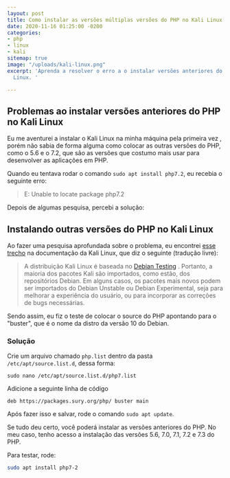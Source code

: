```yaml
---
layout: post
title: Como instalar as versões múltiplas versões do PHP no Kali Linux
date: 2020-11-16 01:25:00 -0200
categories:
- php
- linux
- kali
sitemap: true
image: "/uploads/kali-linux.png"
excerpt: 'Aprenda a resolver o erro a o instalar versões anteriores do PHP no Kali
  Linux. '

---
```

## Problemas ao instalar versões anteriores do PHP no Kali Linux

Eu me aventurei a instalar o Kali Linux na minha máquina pela primeira vez , porém não sabia de forma alguma como colocar as outras versões do PHP, como o 5.6 e o 7.2, que são as versões que costumo mais usar para desenvolver as aplicações em PHP.

Quando eu tentava rodar o comando `sudo apt install php7.2`, eu recebia o seguinte erro:

> E: Unable to locate package php7.2

Depois de algumas pesquisa, percebi a solução:

## Instalando outras versões do PHP no Kali Linux

Ao fazer uma pesquisa aprofundada sobre o problema, eu encontrei [esse trecho](https://www.kali.org/docs/policy/kali-linux-relationship-with-debian/ "Documentação do Kali Linux") na documentação da Kali Linux, que diz o seguinte (tradução livre):

> A distribuição Kali Linux é baseada no [Debian Testing](https://www.debian.org/releases/testing/) . Portanto, a maioria dos pacotes Kali são importados, como estão, dos repositórios Debian. Em alguns casos, os pacotes mais novos podem ser importados do Debian Unstable ou Debian Experimental, seja para melhorar a experiência do usuário, ou para incorporar as correções de bugs necessárias.

Sendo assim, eu fiz o teste de colocar o source do PHP apontando para o "buster", que é o nome da distro da versão 10 do Debian.

### Solução

Crie um arquivo chamado `php.list` dentro da pasta `/etc/apt/source.list.d`, dessa forma:

    sudo nano /etc/apt/source.list.d/php7.list

Adicione a seguinte linha de código

    deb https://packages.sury.org/php/ buster main
    

Após fazer isso e salvar, rode o comando `sudo apt update`.

Se tudo deu certo, você poderá instalar as versões anteriores do PHP. No meu caso, tenho acesso a instalação das versões 5.6, 7.0, 7.1, 7.2 e 7.3 do PHP.

Para testar, rode:

```bash
sudo apt install php7-2
```